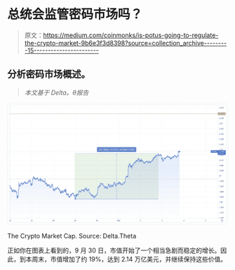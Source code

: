 # 总统会监管密码市场吗？

> 原文：<https://medium.com/coinmonks/is-potus-going-to-regulate-the-crypto-market-9b6e3f3d8398?source=collection_archive---------15----------------------->

## 分析密码市场概述。

> *本文基于 Delta。θ报告*

![](img/bddb922d09486bb227d1e965801806f4.png)

The Crypto Market Cap. Source: Delta.Theta

正如你在图表上看到的，9 月 30 日，市值开始了一个相当急剧而稳定的增长。因此，到本周末，市值增加了约 19%，达到 2.14 万亿美元，并继续保持这些价值。